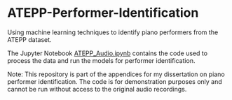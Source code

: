 # ATEPP-Performer-Identification

Using machine learning techniques to identify piano performers from the ATEPP dataset.

The Jupyter Notebook [ATEPP_Audio.ipynb](https://github.com/lawjjon/ATEPP-Performer-Identification/blob/main/ATEPP_Audio.ipynb) contains the code used to process the data and run the models for performer identification.

Note: This repository is part of the appendices for my dissertation on piano performer identification. The  code is for demonstration purposes only and cannot be run without access to the original audio recordings.
